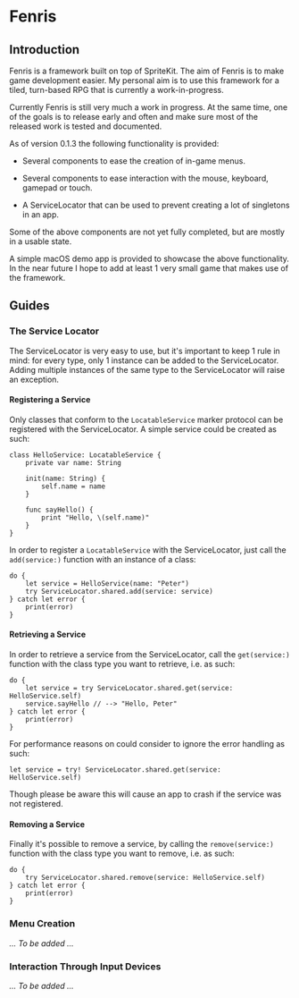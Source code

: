 # Fenris

## Introduction

Fenris is a framework built on top of SpriteKit. The aim of Fenris is to make game development easier. My personal aim is to use this framework for a tiled, turn-based RPG that is currently a work-in-progress. 

Currently Fenris is still very much a work in progress. At the same time, one of the goals is to release early and often and make sure most of the released work is tested and documented.

As of version 0.1.3 the following functionality is provided:

- Several components to ease the creation of in-game menus.

- Several components to ease interaction with the mouse, keyboard, gamepad or touch.

- A ServiceLocator that can be used to prevent creating a lot of singletons in an app. 

Some of the above components are not yet fully completed, but are mostly in a usable state.

A simple macOS demo app is provided to showcase the above functionality. In the near future I hope to add at least 1 very small game that makes use of the framework.

## Guides

### The Service Locator

The ServiceLocator is very easy to use, but it's important to keep 1 rule in mind: for every type, only 1 instance can be added to the ServiceLocator. Adding multiple instances of the same type to the ServiceLocator will raise an exception.

#### Registering a Service

Only classes that conform to the `LocatableService` marker protocol can be registered with the ServiceLocator. A simple service could be created as such:

	class HelloService: LocatableService {
		private var name: String 
		
		init(name: String) {
			self.name = name
		}

		func sayHello() {
			print "Hello, \(self.name)"
		}
	}

In order to register a `LocatableService` with the ServiceLocator, just call the `add(service:)` function with an instance of a class:

	do {
		let service = HelloService(name: "Peter")
        try ServiceLocator.shared.add(service: service)
	} catch let error {
		print(error)
	}

#### Retrieving a Service

In order to retrieve a service from the ServiceLocator, call the `get(service:)` function with the class type you want to retrieve, i.e. as such:

	do {
		let service = try ServiceLocator.shared.get(service: HelloService.self)	
		service.sayHello // --> "Hello, Peter"
	} catch let error {
		print(error)
	}

For performance reasons on could consider to ignore the error handling as such:

	let service = try! ServiceLocator.shared.get(service: HelloService.self)

Though please be aware this will cause an app to crash if the service was not registered. 

#### Removing a Service

Finally it's possible to remove a service, by calling the `remove(service:)` function with the class type you want to remove, i.e. as such:

	do {
		try ServiceLocator.shared.remove(service: HelloService.self)
	} catch let error {
		print(error)
	}

### Menu Creation

_... To be added ..._

### Interaction Through Input Devices

_... To be added ..._
